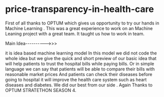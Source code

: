 # price-transparency-in-health-care
First of all thanks to OPTUM which gives us opportunity to try our hands in Machine Learning .
This was a great experience to work on an Machine Leaning project with a great team.
It taught us how to  work in team.

Main Idea---------->>>

it is idea based machine learning model
In this model we did not code the whole idea but we give the quick and short preview of our basic idea that will help patients to trust the hospital bills while paying  bills.
Or in simple language we can say that patients will be able to compare their bills with reasonable market prices
And patients can check their diseases before going to hospital it will improve the health care system such as heart diseases and diabetes.
We did our best from our side .
Again Thanks to OPTUM STRATETHON SEASON 4.
